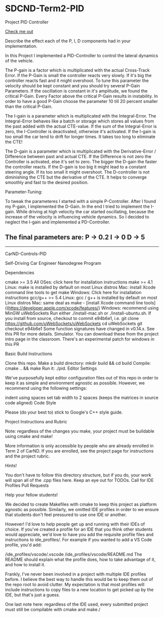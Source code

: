 # SDCND-Term2-PID
Project PID Controller

[Check me out](https://www.youtube.com/watch?v=Ti7SBQzHvSA&feature=youtu.be)

Describe the effect each of the P, I, D components had in your implementation.

In this Project I implemented a PID-Controller to control the lateral dynamics of the vehicle.

The P-gain is a factor which is multiplicated with the actual Cross-Track Error. If the P-Gain is small the controller reacts very slowly. If it's big the controller reacts fast and it might overshoot. To tune this parameter the velocity should be kept constant and you should try several P-Gain Parameters. If the oscillation is constant in it's amplitude, we found the critical P-Gain. Every Factor above the critical P-Gain results in instability. In order to have a good P-Gain choose the parameter 10 till 20 percent smaller than the critical P-Gain.

The I-gain is a parameter which is multiplicated with the Integral-Error. The Integral-Error behaves like a batch or storage which stores all values from the past added with the actual CTE-value. If the sum of the Integral-Error is zero, the I-Controller is deactivated, otherwise it's activated. If the I-gain is too small the car tend to drift for longer times. It takes too long to eliminate the CTE!

The D-gain is a parameter which is multiplicated with the Derivative-Error / Difference between past and actual CTE. If the Difference is not zero the Controller is activated, else it's set to zero. The bigger the D-gain the faster the controller reacts. If the D-gain is too big it might lead to a constant steering angle. If its too small it might overshoot. The D-controller is not diminishing the CTE but the derivative of the CTE. It helps to converge smoothly and fast to the desired position.

Parameter-Tuning:

To tweak the parameteres I started with a simple P-Controller. After I found my P-gain, I implemented the D-Gain. In the end I tried to implement the I-gain. While driving at high velocity the car started oscillating, because the increase of the velocity is influencing vehicle dynamics. So I decided to neglect the I-gain and implemented a PD-Controller.

The final parameters are: 
      P -> 0.2
      I -> 0
      D -> 5
---------------------------------------------------------------------------------------------------------------------------
---------------------------------------------------------------------------------------------------------------------------
CarND-Controls-PID

Self-Driving Car Engineer Nanodegree Program

Dependencies

cmake >= 3.5
All OSes: click here for installation instructions
make >= 4.1
Linux: make is installed by default on most Linux distros
Mac: install Xcode command line tools to get make
Windows: Click here for installation instructions
gcc/g++ >= 5.4
Linux: gcc / g++ is installed by default on most Linux distros
Mac: same deal as make - [install Xcode command line tools]((https://developer.apple.com/xcode/features/)
Windows: recommend using MinGW
uWebSockets
Run either ./install-mac.sh or ./install-ubuntu.sh.
If you install from source, checkout to commit e94b6e1, i.e.
git clone https://github.com/uWebSockets/uWebSockets 
cd uWebSockets
git checkout e94b6e1
Some function signatures have changed in v0.14.x. See this PR for more details.
Simulator. You can download these from the project intro page in the classroom.
There's an experimental patch for windows in this PR

Basic Build Instructions

Clone this repo.
Make a build directory: mkdir build && cd build
Compile: cmake .. && make
Run it: ./pid.
Editor Settings

We've purposefully kept editor configuration files out of this repo in order to keep it as simple and environment agnostic as possible. However, we recommend using the following settings:

indent using spaces
set tab width to 2 spaces (keeps the matrices in source code aligned)
Code Style

Please (do your best to) stick to Google's C++ style guide.

Project Instructions and Rubric

Note: regardless of the changes you make, your project must be buildable using cmake and make!

More information is only accessible by people who are already enrolled in Term 2 of CarND. If you are enrolled, see the project page for instructions and the project rubric.

Hints!

You don't have to follow this directory structure, but if you do, your work will span all of the .cpp files here. Keep an eye out for TODOs.
Call for IDE Profiles Pull Requests

Help your fellow students!

We decided to create Makefiles with cmake to keep this project as platform agnostic as possible. Similarly, we omitted IDE profiles in order to we ensure that students don't feel pressured to use one IDE or another.

However! I'd love to help people get up and running with their IDEs of choice. If you've created a profile for an IDE that you think other students would appreciate, we'd love to have you add the requisite profile files and instructions to ide_profiles/. For example if you wanted to add a VS Code profile, you'd add:

/ide_profiles/vscode/.vscode
/ide_profiles/vscode/README.md
The README should explain what the profile does, how to take advantage of it, and how to install it.

Frankly, I've never been involved in a project with multiple IDE profiles before. I believe the best way to handle this would be to keep them out of the repo root to avoid clutter. My expectation is that most profiles will include instructions to copy files to a new location to get picked up by the IDE, but that's just a guess.

One last note here: regardless of the IDE used, every submitted project must still be compilable with cmake and make./
